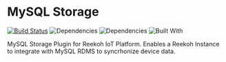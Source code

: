 # MySQL Storage

[![Build Status](https://travis-ci.org/Reekoh/mysql-storage.svg)](https://travis-ci.org/Reekoh/mysql-storage)
![Dependencies](https://img.shields.io/david/Reekoh/mysql-storage.svg)
![Dependencies](https://img.shields.io/david/dev/Reekoh/mysql-storage.svg)
![Built With](https://img.shields.io/badge/built%20with-gulp-red.svg)

MySQL Storage Plugin for Reekoh IoT Platform. Enables a Reekoh Instance to integrate with MySQL RDMS to syncrhonize device data.
